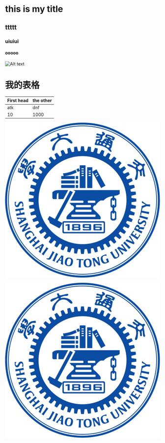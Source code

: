 #  this is my title
## ttttt
### uiuiui
#### ooooo
![Alt text](https://github.com/shiep18/EIS2020/raw/master/markdowncheatsheet.JPG)

# 我的表格
|First head | the other |
| --------  | -------   |
| atk       | dnf       |
| 10        | 1000      |

![Alt text](https://github.com/ophwsjtu18/ohw20f/blob/main/glc/2.jpg)

![Alt text](https://github.com/ophwsjtu18/ohw20f/blob/main/glc/2.jpg)

